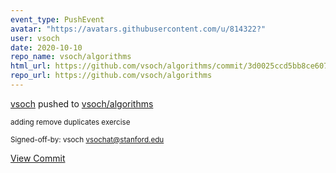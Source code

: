 ```yaml
---
event_type: PushEvent
avatar: "https://avatars.githubusercontent.com/u/814322?"
user: vsoch
date: 2020-10-10
repo_name: vsoch/algorithms
html_url: https://github.com/vsoch/algorithms/commit/3d0025ccd5bb8ce6070391afb0722c89f3cf45c3
repo_url: https://github.com/vsoch/algorithms
---
```


<a href='https://github.com/vsoch' target='_blank'>vsoch</a> pushed to <a href='https://github.com/vsoch/algorithms' target='_blank'>vsoch/algorithms</a>

<small>adding remove duplicates exercise

Signed-off-by: vsoch <vsochat@stanford.edu></small>

<a href='https://github.com/vsoch/algorithms/commit/3d0025ccd5bb8ce6070391afb0722c89f3cf45c3' target='_blank'>View Commit</a>